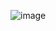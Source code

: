 ![image](https://github.com/Vishu7v/Pyspark_project/assets/138843413/e4306cb8-c642-48a8-94f8-a338e9a66c5e)
